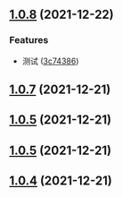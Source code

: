 ## [1.0.8](https://github.com/GavinHe322/vue-class-component-practice/compare/v1.0.7...v1.0.8) (2021-12-22)


### Features

* 测试 ([3c74386](https://github.com/GavinHe322/vue-class-component-practice/commit/3c74386025fc359f7d2ecd3e243e07f1b0a2bed7))



## [1.0.7](https://github.com/GavinHe322/vue-class-component-practice/compare/v1.0.6...v1.0.7) (2021-12-21)



## [1.0.5](https://github.com/GavinHe322/vue-class-component-practice/compare/v1.0.3...v1.0.5) (2021-12-21)



## [1.0.5](https://github.com/GavinHe322/vue-class-component-practice/compare/v1.0.3...v1.0.5) (2021-12-21)



## [1.0.4](https://github.com/GavinHe322/vue-class-component-practice/compare/v1.0.3...v1.0.4) (2021-12-21)



